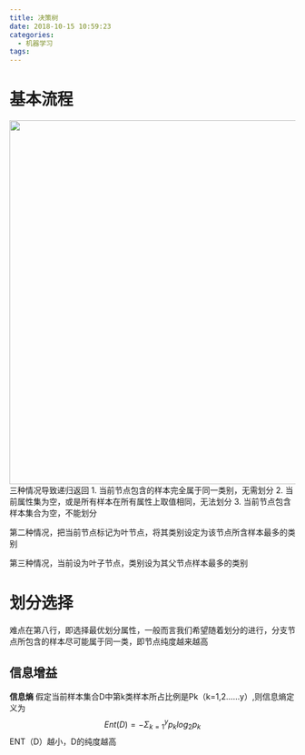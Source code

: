 ```yaml
---
title: 决策树
date: 2018-10-15 10:59:23
categories:
  - 机器学习
tags:
---
```

#  基本流程 #

<img src="http://pgmz9e1an.bkt.clouddn.com/2018-10-17_221227.png" width="640"/>
三种情况导致递归返回
1. 当前节点包含的样本完全属于同一类别，无需划分
2. 当前属性集为空，或是所有样本在所有属性上取值相同，无法划分
3. 当前节点包含样本集合为空，不能划分

第二种情况，把当前节点标记为叶节点，将其类别设定为该节点所含样本最多的类别

第三种情况，当前设为叶子节点，类别设为其父节点样本最多的类别
# 划分选择 #
难点在第八行，即选择最优划分属性，一般而言我们希望随着划分的进行，分支节点所包含的样本尽可能属于同一类，即节点纯度越来越高
## 信息增益 ##
**信息熵**
假定当前样本集合D中第k类样本所占比例是Pk（k=1,2……y）,则信息熵定义为
$$ Ent(D)=-\Sigma^y_{k=1} p_k log_2p_k $$
ENT（D）越小，D的纯度越高 